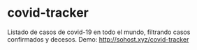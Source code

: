 # covid-tracker
Listado de casos de covid-19 en todo el mundo, filtrando casos confirmados y decesos.
Demo: http://sohost.xyz/covid-tracker
